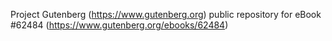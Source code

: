 Project Gutenberg (https://www.gutenberg.org) public repository for eBook #62484 (https://www.gutenberg.org/ebooks/62484)
